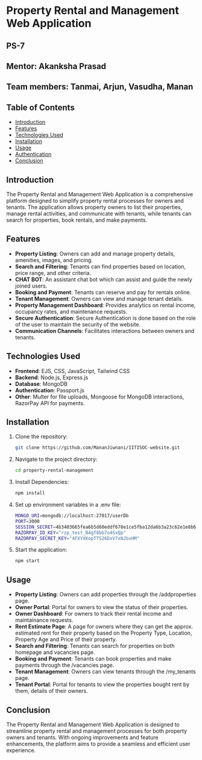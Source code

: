 # Property Rental and Management Web Application
## PS-7

## Mentor: Akanksha Prasad

## Team members: Tanmai, Arjun, Vasudha, Manan

## Table of Contents

- [Introduction](#introduction)
- [Features](#features)
- [Technologies Used](#technologies-used)
- [Installation](#installation)
- [Usage](#usage)
- [Authentication](#authentication)
- [Conclusion](#conclusion)


## Introduction

The Property Rental and Management Web Application is a comprehensive platform designed to simplify property rental processes for owners and tenants. The application allows property owners to list their properties, manage rental activities, and communicate with tenants, while tenants can search for properties, book rentals, and make payments.


## Features

- **Property Listing**: Owners can add and manage property details, amenities, images, and pricing.
- **Search and Filtering**: Tenants can find properties based on location, price range, and other criteria.
- **CHAT BOT**: An assistant chat bot which can assist and guide the newly joined users.
- **Booking and Payment**: Tenants can reserve and pay for rentals online.
- **Tenant Management**: Owners can view and manage tenant details.
- **Property Management Dashboard**: Provides analytics on rental income, occupancy rates, and maintenance requests.
- **Secure Authentication**: Secure Authentication is done based on the role of the user to maintain the security of the website.
- **Communication Channels**: Facilitates interactions between owners and tenants.

## Technologies Used

- **Frontend**: EJS, CSS, JavaScript, Tailwind CSS
- **Backend**: Node.js, Express.js
- **Database**: MongoDB
- **Authentication**: Passport.js
- **Other**: Multer for file uploads, Mongoose for MongoDB interactions, RazorPay API for payments.


## Installation

1. Clone the repository:
   ```bash
   git clone https://github.com/MananJiwnani/IITISOC-website.git

2. Navigate to the project directory:
   ```bash
   cd property-rental-management

3. Install Dependencies:
   ```bash
   npm install

4. Set up environment variables in a .env file:
   ```bash 
   MONGO_URI=mongodb://localhost:27017/userDb
   PORT=3000
   SESSION_SECRET=4b3403665fea6b5d60eddf678e1ce5fba12da6b3a23c62e1e8b6d4e56af5a067
   RAZORPAY_ID_KEY="rzp_test_B4gf8bb7o4SxQp"
   RAZORPAY_SECRET_KEY="4FXYXKopTTS26DxV7xNJbvHM"

5. Start the application:
   ```bash
   npm start


## Usage

- **Property Listing**: Owners can add properties through the /addproperties page.
- **Owner Portal**: Portal for owners to view the status of their properties.
- **Owner Dashboard**: For owners to track their rental income and maintainance requests.
- **Rent Estimate Page**: A page for owners where they can get the approx. estimated rent for their property based on the Property Type, Location, Property Age and Price of their property.
- **Search and Filtering**: Tenants can search for properties on both homepage and vacancies page.
- **Booking and Payment**: Tenants can book properties and make payments through the 
                           /vacancies page.
- **Tenant Management**: Owners can view tenants through the /my_tenants page.
- **Tenant Portal**: Portal for tenants to view the properties bought rent by them, details of their owners.


## Conclusion

The Property Rental and Management Web Application is designed to streamline property rental and management processes for both property owners and tenants. With ongoing improvements and feature enhancements, the platform aims to provide a seamless and efficient user experience.
